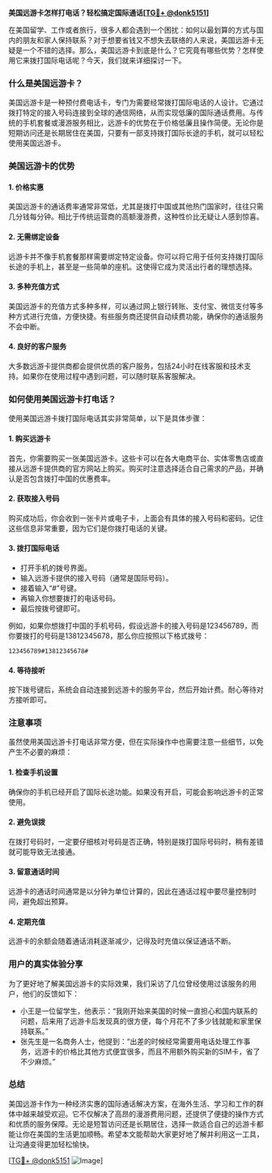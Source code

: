 **美国远游卡怎样打电话？轻松搞定国际通话[[TG💪+ @donk5151](https://t.me/s/donk5151)]**

在美国留学、工作或者旅行，很多人都会遇到一个困扰：如何以最划算的方式与国内的朋友和家人保持联系？对于想要省钱又不想失去联络的人来说，美国远游卡无疑是一个不错的选择。那么，美国远游卡到底是什么？它究竟有哪些优势？怎样使用它来拨打国际电话呢？今天，我们就来详细探讨一下。

### 什么是美国远游卡？

美国远游卡是一种预付费电话卡，专门为需要经常拨打国际电话的人设计。它通过拨打特定的接入号码连接到全球的通信网络，从而实现低廉的国际通话费用。与传统的手机套餐或漫游服务相比，远游卡的优势在于价格低廉且操作简便。无论你是短期访问还是长期居住在美国，只要有一部支持拨打国际长途的手机，就可以轻松使用美国远游卡。

### 美国远游卡的优势

#### 1. **价格实惠**
   美国远游卡的通话费率通常非常低，尤其是拨打中国或其他热门国家时，往往只需几分钱每分钟。相比于传统运营商的高额漫游费，这种性价比无疑让人感到惊喜。

#### 2. **无需绑定设备**
   远游卡并不像手机套餐那样需要绑定特定设备。你可以将它用于任何支持拨打国际长途的手机上，甚至是一些简单的座机。这使得它成为灵活出行者的理想选择。

#### 3. **多种充值方式**
   美国远游卡的充值方式多种多样，可以通过网上银行转账、支付宝、微信支付等多种方式进行充值，方便快捷。有些服务商还提供自动续费功能，确保你的通话服务不会中断。

#### 4. **良好的客户服务**
   大多数远游卡提供商都会提供优质的客户服务，包括24小时在线客服和技术支持。如果你在使用过程中遇到问题，可以随时联系客服解决。

### 如何使用美国远游卡打电话？

使用美国远游卡拨打国际电话其实非常简单，以下是具体步骤：

#### 1. **购买远游卡**
   首先，你需要购买一张美国远游卡。这些卡可以在各大电商平台、实体零售店或直接从远游卡提供商的官方网站上购买。购买时注意选择适合自己需求的产品，并确认是否包含拨打中国的优惠费率。

#### 2. **获取接入号码**
   购买成功后，你会收到一张卡片或电子卡，上面会有具体的接入号码和密码。记住这些信息非常重要，因为它们是你拨打电话的关键。

#### 3. **拨打国际电话**
   - 打开手机的拨号界面。
   - 输入远游卡提供的接入号码（通常是国际号码）。
   - 接着输入“#”号键。
   - 再输入你想要拨打的电话号码。
   - 最后按拨号键即可。

   例如，如果你想拨打中国的手机号码，假设远游卡的接入号码是123456789，而你要拨打的号码是13812345678，那么你应按照以下格式拨号：
   ```
   123456789#13812345678#
   ```

#### 4. **等待接听**
   按下拨号键后，系统会自动连接到远游卡的服务平台，然后开始计费。耐心等待对方接听即可。

### 注意事项

虽然使用美国远游卡打电话非常方便，但在实际操作中也需要注意一些细节，以免产生不必要的麻烦：

#### 1. **检查手机设置**
   确保你的手机已经开启了国际长途功能。如果没有开启，可能会影响远游卡的正常使用。

#### 2. **避免误拨**
   在拨打号码时，一定要仔细核对号码是否正确，特别是拨打国际号码时，稍有差错就可能导致无法接通。

#### 3. **留意通话时间**
   远游卡的通话时间通常是以分钟为单位计算的，因此在通话过程中要尽量控制时间，避免超出预算。

#### 4. **定期充值**
   远游卡的余额会随着通话消耗逐渐减少，记得及时充值以保证通话不断。

### 用户的真实体验分享

为了更好地了解美国远游卡的实际效果，我们采访了几位曾经使用过该服务的用户，他们的反馈如下：

- 小王是一位留学生，他表示：“我刚开始来美国的时候一直担心和国内联系的问题，后来用了远游卡后发现真的很方便，每个月花不了多少钱就能和家里保持联系。”
- 张先生是一名商务人士，他提到：“出差的时候经常需要用电话处理工作事务，远游卡的价格比其他方式便宜很多，而且不用额外购买新的SIM卡，省了不少麻烦。”

### 总结

美国远游卡作为一种经济实惠的国际通话解决方案，在海外生活、学习和工作的群体中越来越受欢迎。它不仅解决了高昂的漫游费用问题，还提供了便捷的操作方式和优质的服务保障。无论是短暂访问还是长期居住，选择一款适合自己的远游卡都能让你在美国的生活更加顺畅。希望本文能帮助大家更好地了解并利用这一工具，让沟通变得更加轻松愉快。

[[TG💪+ @donk5151](https://t.me/s/donk5151) ![Image](https://i.postimg.cc/rwNCRYN7/Snipaste-2025-04-30-17-27-05.png)]